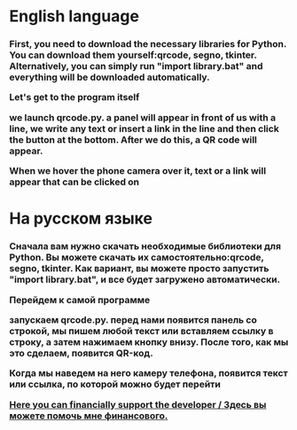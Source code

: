 <h1>English language

<h3>First, you need to download the necessary libraries for Python.
You can download them yourself:qrcode, segno, tkinter.
Alternatively, you can simply run "import library.bat" and everything will be downloaded automatically.

Let's get to the program itself

we launch qrcode.py. a panel will appear in front of us with a line, we write any text or insert a link in the line and then click the button at the bottom. 
After we do this, a QR code will appear.

When we hover the phone camera over it, text or a link will appear that can be clicked on


<h1>На русском языке
<h3>Сначала вам нужно скачать необходимые библиотеки для Python.
Вы можете скачать их самостоятельно:qrcode, segno, tkinter.
Как вариант, вы можете просто запустить "import library.bat", и все будет загружено автоматически.

Перейдем к самой программе

запускаем qrcode.py. перед нами появится панель со строкой, мы пишем любой текст или вставляем ссылку в строку, а затем нажимаем кнопку внизу. 
После того, как мы это сделаем, появится QR-код.

Когда мы наведем на него камеру телефона, появится текст или ссылка, по которой можно будет перейти

[Here you can financially support the developer / Здесь вы можете помочь мне финансового.](https://www.donationalerts.com/r/sopikww)
